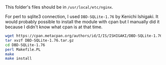 This folder's files should be in `/usr/local/etc/nginx`.

For perl to sqlite3 connection, I used `DBD-SQLite-1.76` by Kenichi Ishigaki. It would probably possible to install the module with cpan but I manually did it because I didn't know what cpan is at that time.

```sh
wget https://cpan.metacpan.org/authors/id/I/IS/ISHIGAKI/DBD-SQLite-1.76.tar.gz
tar xvzf DBD-SQLite-1.76.tar.gz
cd DBD-SQLite-1.76
perl Makefile.PL
make
make install
```
